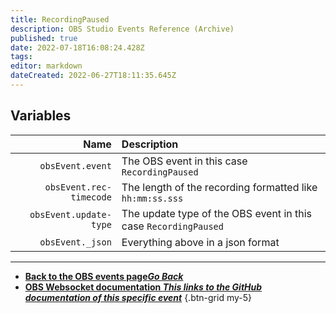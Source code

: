 ```yaml
---
title: RecordingPaused
description: OBS Studio Events Reference (Archive)
published: true
date: 2022-07-18T16:08:24.428Z
tags: 
editor: markdown
dateCreated: 2022-06-27T18:11:35.645Z
---
```


## Variables

Name | Description
----:|:------------
`obsEvent.event` | The OBS event in this case `RecordingPaused`
`obsEvent.rec-timecode` | The length of the recording formatted like `hh:mm:ss.sss`
`obsEvent.update-type` | The update type of the OBS event in this case `RecordingPaused`
`obsEvent._json` | Everything above in a json format

---

- [<i class="mdi mdi-chevron-left"></i>**Back to the OBS events page*Go Back***](/en/Broadcasters/OBS/Archive/Events)
- [<i class="mdi mdi-github"></i> **OBS Websocket documentation *This links to the GitHub documentation of this specific event***](https://github.com/obsproject/obs-websocket/blob/4.x-current/docs/generated/protocol.md#recordingpaused)
{.btn-grid my-5}
